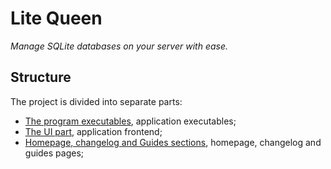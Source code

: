 # Lite Queen

*Manage SQLite databases on your server with ease.*


## Structure

The project is divided into separate parts:

- [The program executables](https://github.com/kivS/lite-queen/tree/main/executable), application executables;
- [The UI part](https://github.com/kivS/lite-queen/tree/main/_ui), application frontend;
- [Homepage, changelog and Guides sections](https://github.com/kivS/lite-queen/tree/main/marketing-website), homepage, changelog and guides pages;





